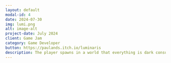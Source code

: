 ```yaml
---
layout: default
modal-id: 4
date: 2024-07-30
img: lumi.png
alt: image-alt
project-date: July 2024
client: Game Jam
category: Game Developer
button: https://paulands.itch.io/luminaris
description: The player spawns in a world that everything is dark consumed by shadows, which he then lights up as he walks around. By passing two levels the player reaches the end by using some strange boxes that combine to become bigger, to reach his goal.
---
```

